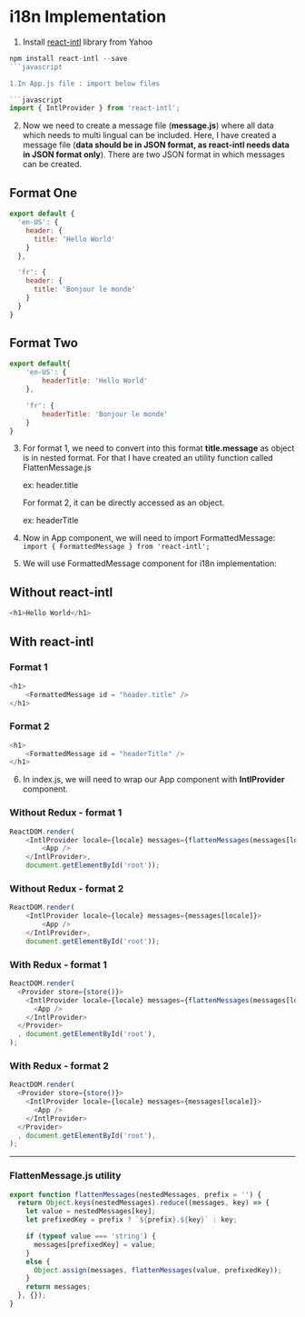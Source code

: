 # i18n Implementation

1. Install [react-intl](https://github.com/yahoo/react-intl) library  from Yahoo

```javascript
npm install react-intl --save
```javascript

1.In App.js file : import below files

```javascript
import { IntlProvider } from 'react-intl';
```

2. Now we need to create a message file (**message.js**) where all data which needs to multi lingual can be included.
Here, I have created a message file (**data should be in JSON format, as react-intl needs data in JSON format only**). There are two JSON format in which messages can be created.

## Format One

```javascript
export default {
  'en-US': {
    header: {
      title: 'Hello World'
    }
  },

  'fr': {
    header: {
      title: 'Bonjour le monde'
    }
  }
}
```

## Format Two

```javascript
export default{
    'en-US': {
        headerTitle: 'Hello World'
    },

    'fr': {
        headerTitle: 'Bonjour le monde'
    }
}
```

3. For format 1, we need to convert into this format
**title.message** as object is in nested format. For that I have created an utility function called FlattenMessage.js

   ex: header.title

   For format 2, it can be directly accessed as an object.

   ex: headerTitle

4. Now in App component, we will need to import FormattedMessage:
`import { FormattedMessage } from 'react-intl';`

5. We will use FormattedMessage component for i18n implementation:

## Without react-intl

```javascript
<h1>Hello World</h1>
```

## With react-intl

### Format 1

```javascript
<h1>
    <FormattedMessage id = "header.title" />
</h1>
```

### Format 2

```javascript
<h1>
    <FormattedMessage id = "headerTitle" />
</h1>

```

6. In index.js, we will need to wrap our App component with **IntlProvider** component.

### Without Redux - format 1

```javascript
ReactDOM.render(
    <IntlProvider locale={locale} messages={flattenMessages(messages[locale])}>
        <App />
    </IntlProvider>,
    document.getElementById('root'));
```

### Without Redux - format 2

```javascript
ReactDOM.render(
    <IntlProvider locale={locale} messages={messages[locale]}>
        <App />
    </IntlProvider>,
    document.getElementById('root'));
```

### With Redux - format 1

```javascript
ReactDOM.render(
  <Provider store={store()}>
    <IntlProvider locale={locale} messages={flattenMessages(messages[locale])}>
      <App />
    </IntlProvider>
  </Provider>
  , document.getElementById('root'),
);
```

### With Redux - format 2

```javascript
ReactDOM.render(
  <Provider store={store()}>
    <IntlProvider locale={locale} messages={messages[locale]}>
      <App />
    </IntlProvider>
  </Provider>
  , document.getElementById('root'),
);
```

***

### FlattenMessage.js utility

```javascript
export function flattenMessages(nestedMessages, prefix = '') {
  return Object.keys(nestedMessages).reduce((messages, key) => {
    let value = nestedMessages[key];
    let prefixedKey = prefix ? `${prefix}.${key}` : key;

    if (typeof value === 'string') {
      messages[prefixedKey] = value;
    }
    else {
      Object.assign(messages, flattenMessages(value, prefixedKey));
    }
    return messages;
  }, {});
}
```
